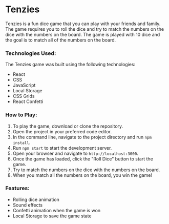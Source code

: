 # Tenzies 

Tenzies is a fun dice game that you can play with your friends and family. The game requires you to roll the dice and try to match the numbers on the dice with the numbers on the board. The game is played with 10 dice and the goal is to match all of the numbers on the board. 

### Technologies Used:

The Tenzies game was built using the following technologies:

- React 
- CSS 
- JavaScript 
- Local Storage 
- CSS Grids 
- React Confetti 

### How to Play:

1. To play the game, download or clone the repository. 
2. Open the project in your preferred code editor. 
3. In the command line, navigate to the project directory and run `npm install`. 
4. Run `npm start` to start the development server. 
5. Open your browser and navigate to `http://localhost:3000`. 
6. Once the game has loaded, click the "Roll Dice" button to start the game. 
7. Try to match the numbers on the dice with the numbers on the board. 
8. When you match all the numbers on the board, you win the game! 

### Features:

- Rolling dice animation 
- Sound effects 
- Confetti animation when the game is won 
- Local Storage to save the game state 


